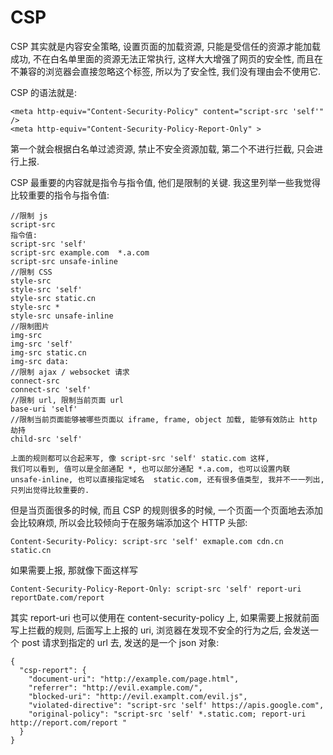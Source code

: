 # CSP

CSP 其实就是内容安全策略, 设置页面的加载资源, 只能是受信任的资源才能加载成功, 不在白名单里面的资源无法正常执行, 这样大大增强了网页的安全性, 而且在不兼容的浏览器会直接忽略这个标签, 所以为了安全性, 我们没有理由会不使用它.

CSP 的语法就是:
```
<meta http-equiv="Content-Security-Policy" content="script-src 'self'" />
<meta http-equiv="Content-Security-Policy-Report-Only" >
```
第一个就会根据白名单过滤资源, 禁止不安全资源加载, 第二个不进行拦截, 只会进行上报.

CSP 最重要的内容就是指令与指令值, 他们是限制的关键.
我这里列举一些我觉得比较重要的指令与指令值:
```
//限制 js 
script-src
指令值:  
script-src 'self'
script-src example.com  *.a.com
script-src unsafe-inline
//限制 CSS
style-src
style-src 'self'
style-src static.cn
style-src *
style-src unsafe-inline
//限制图片
img-src
img-src 'self'
img-src static.cn 
img-src data:
//限制 ajax / websocket 请求
connect-src
connect-src 'self'
//限制 url, 限制当前页面 url
base-uri 'self'
//限制当前页面能够被哪些页面以 iframe, frame, object 加载, 能够有效防止 http 劫持
child-src 'self'

上面的规则都可以合起来写, 像 script-src 'self' static.com 这样,
我们可以看到, 值可以是全部通配 *, 也可以部分通配 *.a.com, 也可以设置内联 unsafe-inline, 也可以直接指定域名  static.com, 还有很多值类型, 我并不一一列出, 只列出觉得比较重要的.
```

但是当页面很多的时候, 而且 CSP 的规则很多的时候, 一个页面一个页面地去添加会比较麻烦, 所以会比较倾向于在服务端添加这个 HTTP 头部:
```
Content-Security-Policy: script-src 'self' exmaple.com cdn.cn static.cn
```
如果需要上报, 那就像下面这样写
```
Content-Security-Policy-Report-Only: script-src 'self' report-uri reportDate.com/report
```
其实 report-uri 也可以使用在 content-security-policy 上, 如果需要上报就前面写上拦截的规则, 后面写上上报的 uri, 浏览器在发现不安全的行为之后, 会发送一个 post 请求到指定的 url 去, 发送的是一个 json 对象:
```
{
  "csp-report": {
    "document-uri": "http://example.com/page.html",
    "referrer": "http://evil.example.com/",
    "blocked-uri": "http://evil.examplt.com/evil.js",
    "violated-directive": "script-src 'self' https://apis.google.com",
    "original-policy": "script-src 'self' *.static.com; report-uri http://report.com/report " 
  }
}
```

